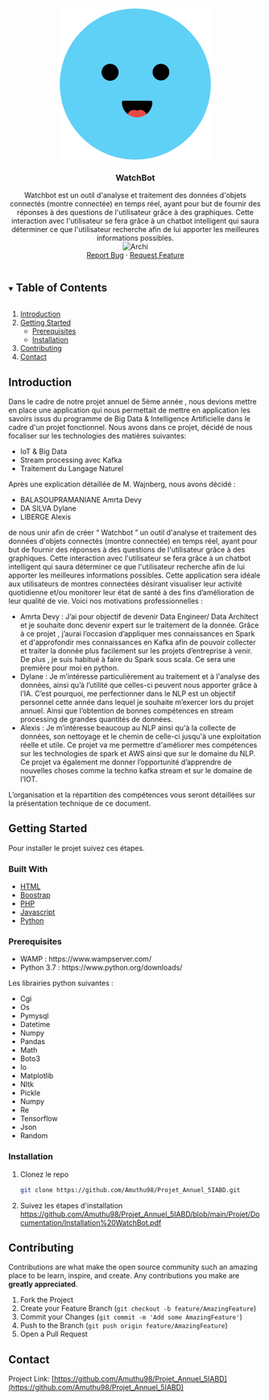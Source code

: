 <!-- PROJECT SHIELDS -->
<!--
*** I'm using markdown "reference style" links for readability.
*** Reference links are enclosed in brackets [ ] instead of parentheses ( ).
*** See the bottom of this document for the declaration of the reference variables
*** for contributors-url, forks-url, etc. This is an optional, concise syntax you may use.
*** https://www.markdownguide.org/basic-syntax/#reference-style-links
-->
<!-- PROJECT LOGO -->
<br />
<p align="center">
  <a href="https://github.com/Amuthu98/Projet_Annuel_5IABD">
    <img src="Projet/WatchBot/images/bot.png" alt="Logo" height="300">
  </a>

  <h3 align="center">WatchBot</h3>

  <p align="center">
   Watchbot est un outil d'analyse et traitement des données d'objets connectés (montre connectée) en temps réel, ayant pour but de fournir des réponses à des questions de          l'utilisateur grâce à des graphiques. Cette interaction avec l'utilisateur se fera grâce à un chatbot intelligent qui saura déterminer ce que l'utilisateur recherche afin de    lui apporter les meilleures informations possibles.<br />
    <img src="Projet/WatchBot/Documentation/archi.png" alt="Archi" height="300">
    <br />
    <a href="https://github.com/Amuthu98/Projet_Annuel_5IABD/issues">Report Bug</a>
    ·
    <a href="https://github.com/Amuthu98/Projet_Annuel_5IABD/issues">Request Feature</a>
  </p>
</p>



<!-- TABLE OF CONTENTS -->
<details open="open">
  <summary><h2 style="display: inline-block">Table of Contents</h2></summary>
  <ol>
    <li>
      <a href="#introduction">Introduction</a>
    </li>
    <li>
      <a href="#getting-started">Getting Started</a>
      <ul>
        <li><a href="#prerequisites">Prerequisites</a></li>
        <li><a href="#installation">Installation</a></li>
      </ul>
    </li>
    <li><a href="#contributing">Contributing</a></li>
    <li><a href="#contact">Contact</a></li>
  </ol>
</details>



<!-- ABOUT THE PROJECT -->
## Introduction

<p>
  Dans le cadre de notre projet annuel de 5ème année , nous devions mettre en place une application qui nous permettait de mettre en application les savoirs issus du programme de Big Data & Intelligence Artificielle dans le cadre d'un projet fonctionnel. Nous avons dans ce projet, décidé de nous focaliser sur les technologies des matières suivantes:
</p>
<ul>
  <li>IoT & Big Data</li>
  <li>Stream processing avec Kafka</li>
  <li>Traitement du Langage Naturel</li>
</ul>
Après une explication détaillée de M. Wajnberg, nous avons décidé :
<ul>
  <li>BALASOUPRAMANIANE Amrta Devy</li>
  <li>DA SILVA Dylane</li>
  <li>LIBERGE Alexis</li>
</ul>
<p>
de nous unir afin de créer “ Watchbot ” un outil d'analyse et traitement des données d'objets
connectés (montre connectée) en temps réel, ayant pour but de fournir des réponses à des
questions de l'utilisateur grâce à des graphiques. Cette interaction avec l'utilisateur se fera
grâce à un chatbot intelligent qui saura déterminer ce que l'utilisateur recherche afin de lui
apporter les meilleures informations possibles. Cette application sera idéale aux utilisateurs
de montres connectées désirant visualiser leur activité quotidienne et/ou monitorer leur état
de santé à des fins d’amélioration de leur qualité de vie. Voici nos motivations
professionnelles :
</p>

<ul>
  <li>
  Amrta Devy : J’ai pour objectif de devenir Data Engineer/ Data Architect et je
souhaite donc devenir expert sur le traitement de la donnée. Grâce à ce projet ,
j’aurai l’occasion d’appliquer mes connaissances en Spark et d'approfondir mes
connaissances en Kafka afin de pouvoir collecter et traiter la donnée plus facilement
sur les projets d’entreprise à venir. De plus , je suis habitué à faire du Spark sous
scala. Ce sera une première pour moi en python.
  </li>
  <li>
    Dylane : Je m’intéresse particulièrement au traitement et à l'analyse des données,
ainsi qu’à l’utilité que celles-ci peuvent nous apporter grâce à l’IA. C’est pourquoi, me
perfectionner dans le NLP est un objectif personnel cette année dans lequel je
souhaite m’exercer lors du projet annuel. Ainsi que l’obtention de bonnes
compétences en stream processing de grandes quantités de données.
  </li>
  <li>
    Alexis : Je m’intéresse beaucoup au NLP ainsi qu'à la collecte de données, son
nettoyage et le chemin de celle-ci jusqu'à une exploitation réelle et utile. Ce projet va
me permettre d'améliorer mes compétences sur les technologies de spark et AWS
ainsi que sur le domaine du NLP. Ce projet va également me donner l’opportunité
d’apprendre de nouvelles choses comme la techno kafka stream et sur le domaine
de l’IOT.
  </li>
</ul>
<p>
  L’organisation et la répartition des compétences vous seront détaillées sur la présentation
technique de ce document.
</p>

<!-- GETTING STARTED -->
## Getting Started

Pour installer le projet suivez ces étapes.

### Built With

* [HTML]()
* [Boostrap]()
* [PHP]()
* [Javascript]()
* [Python]()

### Prerequisites

<ul>
  <li>
    WAMP : https://www.wampserver.com/
  </li>
  <li>
    Python 3.7 : https://www.python.org/downloads/
  </li>
</ul>

Les librairies python suivantes :
<ul>
  <li>
    Cgi
  </li>
  <li>
    Os
  </li>
  <li>
    Pymysql
  </li>
  <li>
    Datetime
  </li>
  <li>
    Numpy
  </li>
  <li>
    Pandas
  </li>
  <li>
    Math
  </li>
  <li>
    Boto3
  </li>
  <li>
    Io
  </li>
  <li>
    Matplotlib
  </li>
  <li>
    Nltk
  </li>
  <li>
    Pickle
  </li>
  <li>
    Numpy
  </li>
  <li>
    Re
  </li>
   <li>
     Tensorflow
  </li>
   <li>
     Json
  </li>
   <li>
     Random
  </li>
</ul>

### Installation

1. Clonez le repo
   ```sh
   git clone https://github.com/Amuthu98/Projet_Annuel_5IABD.git
   ```
   
 2. Suivez les étapes d'installation
  https://github.com/Amuthu98/Projet_Annuel_5IABD/blob/main/Projet/Documentation/Installation%20WatchBot.pdf


<!-- CONTRIBUTING -->
## Contributing

Contributions are what make the open source community such an amazing place to be learn, inspire, and create. Any contributions you make are **greatly appreciated**.

1. Fork the Project
2. Create your Feature Branch (`git checkout -b feature/AmazingFeature`)
3. Commit your Changes (`git commit -m 'Add some AmazingFeature'`)
4. Push to the Branch (`git push origin feature/AmazingFeature`)
5. Open a Pull Request


<!-- CONTACT -->
## Contact

Project Link: [https://github.com/Amuthu98/Projet_Annuel_5IABD](https://github.com/Amuthu98/Projet_Annuel_5IABD)
